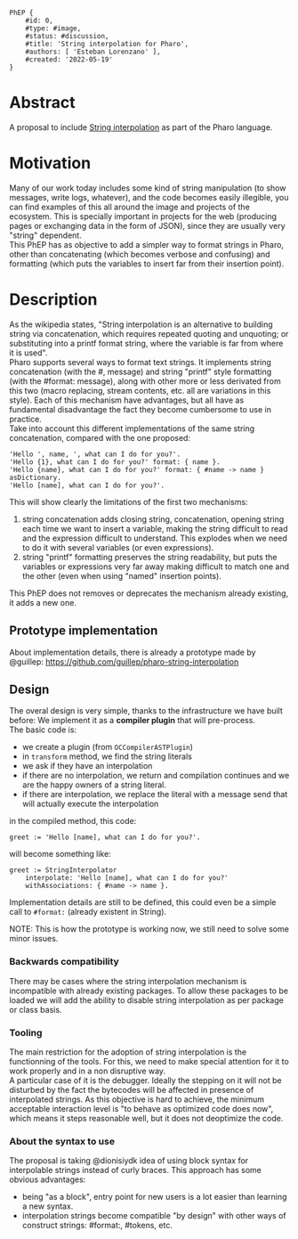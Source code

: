 ```
PhEP {
	#id: 0,
	#type: #image,
	#status: #discussion,
	#title: 'String interpolation for Pharo',
	#authors: [ 'Esteban Lorenzano' ],
	#created: '2022-05-19'
}
```

# Abstract
A proposal to include [String interpolation](https://en.wikipedia.org/wiki/String_interpolation) as part of the Pharo language.

# Motivation
Many of our work today includes some kind of string manipulation (to show messages, write logs, whatever), and the code becomes easily illegible, you can find examples of this all around the image and projects of the ecosystem. This is specially important in projects for the web (producing pages or exchanging data in the form of JSON), since they are usually very "string" dependent.  
This PhEP has as objective to add a simpler way to format strings in Pharo, other than concatenating (which becomes verbose and confusing) and formatting (which puts the variables to insert far from their insertion point).  

# Description 
As the wikipedia states, "String interpolation is an alternative to building string via concatenation, which requires repeated quoting and unquoting; or substituting into a printf format string, where the variable is far from where it is used".  
Pharo supports several ways to format text strings. It implements string concatenation (with the #, message) and string "printf" style formatting (with the #format: message), along with other more or less derivated from this two (macro replacing, stream contents, etc. all are variations in this style).
Each of this mechanism have advantages, but all have as fundamental disadvantage the fact they become cumbersome to use in practice.  
Take into account this different implementations of the same string concatenation, compared with the one proposed:  
```Smalltalk
'Hello ', name, ', what can I do for you?'.
'Hello {1}, what can I do for you?' format: { name }.
'Hello {name}, what can I do for you?' format: { #name -> name } asDictionary.
'Hello [name], what can I do for you?'.
```
This will show clearly the limitations of the first two mechanisms:  
1. string concatenation adds closing string, concatenation, opening string each time we want to insert a variable, making the string difficult to read and the expression difficult to understand. This explodes when we need to do it with several variables (or even expressions).  
2. string "printf" formatting preserves the string readability, but puts the variables or expressions very far away making difficult to match one and the other (even when using "named" insertion points).  

This PhEP does not removes or deprecates the mechanism already existing, it adds a new one.  

## Prototype implementation

About implementation details, there is already a prototype made by @guillep: https://github.com/guillep/pharo-string-interpolation

## Design

The overal design is very simple, thanks to the infrastructure we have built before: We implement it as a **compiler plugin** that will pre-process.  
The basic code is: 

- we create a plugin (from `OCCompilerASTPlugin`)
- in `transform` method, we find the string literals
- we ask if they have an interpolation
- if there are no interpolation, we return and compilation continues and we are the happy owners of a string literal.
- if there are interpolation, we replace the literal with a message send that will actually execute the interpolation
	
in the compiled method, this code:
```Smalltalk
greet := 'Hello [name], what can I do for you?'.
```
will become something like: 
```Smalltalk
greet := StringInterpolator 
	interpolate: 'Hello [name], what can I do for you?'
	withAssociations: { #name -> name }.
```

Implementation details are still to be defined, this could even be a simple call to `#format:` (already existent in String).  

NOTE: This is how the prototype is working now, we still need to solve some minor issues. 


### Backwards compatibility
There may be cases where the string interpolation mechanism is incompatible with already existing packages. To allow these packages to be loaded we will add the ability to disable string interpolation as per package or class basis.

### Tooling
The main restriction for the adoption of string interpolation is the functionning of the tools. For this, we need to make special attention for it to work properly and in a non disruptive way.  
A particular case of it is the debugger. Ideally the stepping on it will not be disturbed by the fact the bytecodes will be affected in presence of interpolated strings. As this objective is hard to achieve, the minimum acceptable interaction level is "to behave as optimized code does now", which means it steps reasonable well, but it does not deoptimize the code.  

### About the syntax to use
The proposal is taking @dionisiydk idea of using block syntax for interpolable strings instead of curly braces. This approach has some obvious advantages: 
- being "as a block", entry point for new users is a lot easier than learning a new syntax.
- interpolation strings become compatible "by design" with other ways of construct strings: #format:, #tokens, etc.

